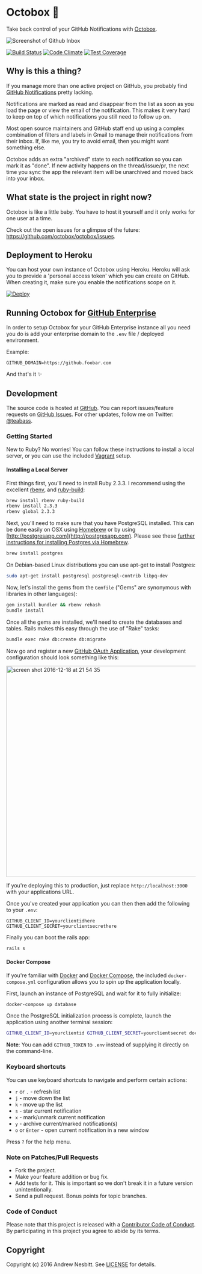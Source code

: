 # Octobox &#128238;

Take back control of your GitHub Notifications with [Octobox]( https://octobox.io).

![Screenshot of Github Inbox](https://cloud.githubusercontent.com/assets/1060/21385758/bd8ebcee-c767-11e6-9017-c93c5921594b.png)

[![Build Status](https://travis-ci.org/octobox/octobox.svg?branch=master)](https://travis-ci.org/octobox/octobox)
[![Code Climate](https://img.shields.io/codeclimate/github/octobox/octobox.svg?style=flat)](https://codeclimate.com/github/octobox/octobox)
[![Test Coverage](https://img.shields.io/codeclimate/coverage/github/octobox/octobox.svg?style=flat)](https://codeclimate.com/github/octobox/octobox)

## Why is this a thing?

If you manage more than one active project on GitHub, you probably find [GitHub Notifications](https://github.com/notifications) pretty lacking.

Notifications are marked as read and disappear from the list as soon as you load the page or view the email of the notification. This makes it very hard to keep on top of which notifications you still need to follow up on.

Most open source maintainers and GitHub staff end up using a complex combination of filters and labels in Gmail to manage their notifications from their inbox. If, like me, you try to avoid email, then you might want something else.

Octobox adds an extra "archived" state to each notification so you can mark it as "done". If new activity happens on the thread/issue/pr, the next time you sync the app the relevant item will be unarchived and moved back into your inbox.

## What state is the project in right now?

Octobox is like a little baby. You have to host it yourself and it only works for one user at a time.

Check out the open issues for a glimpse of the future: https://github.com/octobox/octobox/issues.

## Deployment to Heroku

You can host your own instance of Octobox using Heroku. Heroku will ask you to provide a 'personal access token' which you can create on GitHub. When creating it, make sure you enable the notifications scope on it.

[![Deploy](https://www.herokucdn.com/deploy/button.svg)](https://heroku.com/deploy)

## Running Octobox for [GitHub Enterprise](https://enterprise.github.com/home)
In order to setup Octobox for your GitHub Enterprise instance all you need you do is add your enterprise domain to the `.env` file / deployed environment.

Example:

```
GITHUB_DOMAIN=https://github.foobar.com
```

And that's it :sparkles:

## Development

The source code is hosted at [GitHub](https://github.com/octobox/octobox).
You can report issues/feature requests on [GitHub Issues](https://github.com/octobox/octobox/issues).
For other updates, follow me on Twitter: [@teabass](https://twitter.com/teabass).

### Getting Started

New to Ruby? No worries! You can follow these instructions to install a local server, or you can use the included [Vagrant](https://www.vagrantup.com/docs/why-vagrant/) setup.

#### Installing a Local Server

First things first, you'll need to install Ruby 2.3.3. I recommend using the excellent [rbenv](https://github.com/rbenv/rbenv),
and [ruby-build](https://github.com/rbenv/ruby-build):

```bash
brew install rbenv ruby-build
rbenv install 2.3.3
rbenv global 2.3.3
```

Next, you'll need to make sure that you have PostgreSQL installed. This can be
done easily on OSX using [Homebrew](http://mxcl.github.io/homebrew/) or by using [http://postgresapp.com](http://postgresapp.com). Please see these [further instructions for installing Postgres via Homebrew](http://www.mikeball.us/blog/setting-up-postgres-with-homebrew/).

```bash
brew install postgres
```

On Debian-based Linux distributions you can use apt-get to install Postgres:

```bash
sudo apt-get install postgresql postgresql-contrib libpq-dev
```

Now, let's install the gems from the `Gemfile` ("Gems" are synonymous with libraries in other
languages):

```bash
gem install bundler && rbenv rehash
bundle install
```

Once all the gems are installed, we'll need to create the databases and
tables. Rails makes this easy through the use of "Rake" tasks:

```bash
bundle exec rake db:create db:migrate
```

Now go and register a new [GitHub OAuth Application](https://github.com/settings/applications/new), your development configuration should look something like this:

<img width="561" alt="screen shot 2016-12-18 at 21 54 35" src="https://cloud.githubusercontent.com/assets/564113/21299762/a7bfaace-c56c-11e6-834c-ff893f79cec3.png">

If you're deploying this to production, just replace `http://localhost:3000` with your applications URL.

Once you've created your application you can then then add the following to your `.env`:

```
GITHUB_CLIENT_ID=yourclientidhere
GITHUB_CLIENT_SECRET=yourclientsecrethere
```

Finally you can boot the rails app:

```bash
rails s
```
#### Docker Compose

If you're familiar with [Docker](https://docs.docker.com/engine/) and [Docker Compose](https://docs.docker.com/compose/), the included `docker-compose.yml` configuration allows you to spin up the application locally.

First, launch an instance of PostgreSQL and wait for it to fully initialize:

```bash
docker-compose up database
```

Once the PostgreSQL initialization process is complete, launch the application using another terminal session:

```bash
GITHUB_CLIENT_ID=yourclientid GITHUB_CLIENT_SECRET=yourclientsecret docker-compose up app
```

**Note**: You can add `GITHUB_TOKEN` to `.env` instead of supplying it directly on the command-line.

### Keyboard shortcuts

You can use keyboard shortcuts to navigate and perform certain actions:

 - `r` or `.` - refresh list
 - `j` - move down the list
 - `k` - move up the list
 - `s` - star current notification
 - `x` - mark/unmark current notification
 - `y` - archive current/marked notification(s)
 - `o` or `Enter` - open current notification in a new window

Press `?` for the help menu.

### Note on Patches/Pull Requests

 * Fork the project.
 * Make your feature addition or bug fix.
 * Add tests for it. This is important so we don't break it in a future version unintentionally.
 * Send a pull request. Bonus points for topic branches.

### Code of Conduct

Please note that this project is released with a [Contributor Code of Conduct](CODE_OF_CONDUCT.md). By participating in this project you agree to abide by its terms.

## Copyright

Copyright (c) 2016 Andrew Nesbitt. See [LICENSE](https://github.com/octobox/octobox/blob/master/LICENSE.txt) for details.
